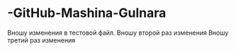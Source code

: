 # -GitHub-Mashina-Gulnara
Вношу изменения в тестовой файл.
Вношу второй раз изменения
Вношу третий раз изменения
